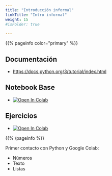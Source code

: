 ```yaml
---
title: "Introducción informal"
linkTitle: "Intro informal"
weight: 15
#isFolder: true

---
```


{{% pageinfo color="primary" %}}
## Documentación
* https://docs.python.org/3/tutorial/index.html

## Notebook Base
* <a target="_blank" href="https://colab.research.google.com/github/lmorillas/curso-python-iot/blob/main/notebooks/primeros-pasos.ipynb">
  <img src="https://colab.research.google.com/assets/colab-badge.svg" alt="Open In Colab"/>
</a>

## Ejercicios
* <a target="_blank" href="https://colab.research.google.com/github/lmorillas/curso-python-iot/blob/main/notebooks/primeros-pasos-ejercicios.ipynb">
  <img src="https://colab.research.google.com/assets/colab-badge.svg" alt="Open In Colab"/>
</a>


{{% /pageinfo %}}

Primer contacto con Python y Google Colab: 
* Números
* Texto
* Listas